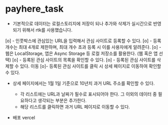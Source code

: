 # payhere_task

- 기본적으로 데이터는 로컬스토리지에 저장이 되나 추가와 삭제가 실시간으로 반영되기 위해서 rtk를 사용했습니다.


[o] - 인풋박스에 관심있는 URL을 입력해서 관심 사이트로 등록할 수 있다.
[o]    - 등록 개수는 최대 4개로 제한하며, 최대 개수 초과 등록 시 이를 사용자에게 알려준다.
[o]    - 웹은 LocalStorage, 앱은 Async Storage 등 로컬 저장소를 활용한다. (웹 혹은 앱 선택)
[o] - 등록된 관심 사이트의 목록을 확인할 수 있다.
[o] - 등록된 관심 사이트를 삭제할 수 있다.
이동 [o]- 등록된 관심 사이트를 클릭 시 상세 페이지로 이동하여 확인할 수 있다.
- 상세 페이지에서는 1월 1일 기준으로 10년치 과거 URL 주소를 확인할 수 있다.
    - 각 리스트에는 URL과 날짜가 필수로 표시되어야 한다. 그 이외의 데이터 중 필요하다고 생각되는 부분은 추가한다.
    - 해당 리스트를 클릭하면 과거 URL 페이지로 이동할 수 있다.

- 배포 vercel